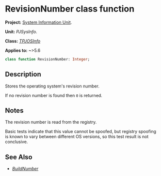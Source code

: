 # RevisionNumber class function

**Project:** [System Information Unit](../API.md).

**Unit:** _PJSysInfo_.

**Class:** _[TPJOSInfo](./TPJOSInfo.md)_

**Applies to:** ~>5.6

```pascal
class function RevisionNumber: Integer;
```

## Description

Stores the operating system's revision number.

If no revision number is found then `0` is returned.

## Notes

The revision number is read from the registry.

Basic tests indicate that this value cannot be spoofed, but registry spoofing is known to vary between different OS versions, so this test result is not conclusive.

## See Also

  * _[BuildNumber](./TPJOSInfo-BuildNumber.md)_
